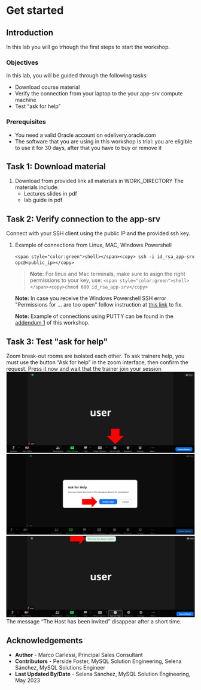 # Get started

## Introduction
In this lab you will go trhough the first steps to start the workshop.

### Objectives

In this lab, you will be guided through the following tasks:
* Download course material
* Verify the connection from your laptop to the your app-srv compute machine
* Test “ask for help”

### Prerequisites 

* You need a valid Oracle account on edelivery.oracle.com
* The software that you are using in this workshop is trial: you are eligible to use it for 30 days, after that you have to buy or remove it

## Task 1: Download material 
1. Download from provided link all materials in WORK_DIRECTORY
    The materials include:
    * Lectures slides in pdf
    * lab guide in pdf

## Task 2: Verify connection to the app-srv 

Connect with your SSH client using the public IP and the provided ssh key.

1. Example of connections from Linux, MAC, Windows Powershell
	```
    <span style="color:green">shell></span><copy> ssh -i id_rsa_app-srv opc@<public_ip></copy>
    ```

    > **Note:**   For linux and Mac terminals, make sure to asign the right permissions to your key, use:
        ```
        <span style="color:green">shell></span><copy>chmod 600 id_rsa_app-srv</copy>
        ```
        
      **Note:** In case you receive the Windows Powershell SSH error "Permissions for ... are too open" follow instruction at [this link](../addendum/addendum.md#task-troubleshooting-windows-powershell-ssh-error-on-permissions) to fix. 

      **Note:** Example of connections using PUTTY can be found in the [addendum 1](../addendum/addendum.md#task-putty-configuration) of this workshop.

## Task 3: Test "ask for help"
Zoom break-out rooms are isolated each other.
To ask trainers help, you must use the button “Ask for help” in the zoom interface, then confirm the request. Press it now and wait that the trainer join your session
    ![MYSQLEE](./images/zoom-ask-help.png "zoom ask help")
    ![MYSQLEE](./images/zoom-ask-help-pressed.png "zoom ask help pressed")
    ![MYSQLEE](./images/zoom-host-invited.png "zoom host invited")
The message “The Host has been invited” disappear after a short time.

## Acknowledgements
* **Author** - Marco Carlessi, Principal Sales Consultant
* **Contributors** -  Perside Foster, MySQL Solution Engineering, Selena Sánchez, MySQL Solutions Engineer
* **Last Updated By/Date** - Selena Sánchez, MySQL Solution Engineering, May 2023
